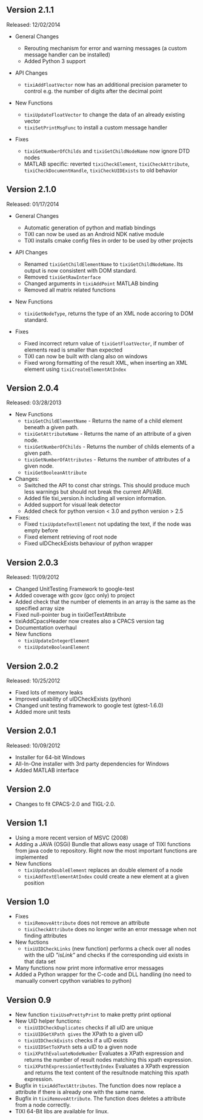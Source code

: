 ## Version 2.1.1 ##
Released: 12/02/2014

  * General Changes
    * Rerouting mechanism for error and warning messages (a custom message handler can be installed)
    * Added Python 3 support


  * API Changes
    * `tixiAddFloatVector` now has an additional precision parameter to control e.g. the number of digits after the decimal point

  * New Functions
    * `tixiUpdateFloatVector` to change the data of an already existing vector
    * `tixiSetPrintMsgFunc` to install a custom message handler

  * Fixes
    * `tixiGetNumberOfChilds` and `tixiGetChildNodeName` now ignore DTD nodes
    * MATLAB specific: reverted `tixiCheckElement`, `tixiCheckAttribute`, `tixiCheckDocumentHandle`, `tixiCheckUIDExists` to old behavior


## Version 2.1.0 ##
Released: 01/17/2014

  * General Changes
    * Automatic generation of python and matlab bindings
    * TiXI can now be used as an Android NDK native module
    * TiXI installs cmake config files in order to be used by other projects


  * API Changes
    * Renamed `tixiGetChildElementName` to `tixiGetChildNodeName`. Its output is now consistent with DOM standard.
    * Removed `tixiGetRawInterface`
    * Changed arguments in `tixiAddPoint` MATLAB binding
    * Removed all matrix related functions

  * New Functions
    * `tixiGetNodeType`, returns the type of an XML node accoring to DOM standard.


  * Fixes
    * Fixed incorrect return value of `tixiGetFloatVector`, if number of elements read is smaller than expected
    * TiXI can now be built with clang also on windows
    * Fixed wrong formatting of the result XML, when inserting an XML element using `tixiCreateElementAtIndex`


## Version 2.0.4 ##
Released: 03/28/2013

  * New Functions
    * `tixiGetChildElementName` - Returns the name of a child element beneath a given path.
    * `tixiGetAttributeName` - Returns the name of an attribute of a given node.
    * `tixiGetNumberOfChilds` - Returns the number of childs elements of a given path.
    * `tixiGetNumberOfAttributes` - Returns the number of attributes of a given node.
    * `tixiGetBooleanAttribute`
  * Changes:
    * Switched the API to const char strings. This should produce much less warnings but should not break the current API/ABI.
    * Added file tixi\_version.h including all version information.
    * Added support for visual leak detector
    * Added check for python version < 3.0 and python version > 2.5
  * Fixes:
    * Fixed `tixiUpdateTextElement` not updating the text, if the node was empty before
    * Fixed element retrieving of root node
    * Fixed uIDCheckExists behaviour of python wrapper


## Version 2.0.3 ##
Released: 11/09/2012

  * Changed UnitTesting Framework to google-test
  * Added coverage with gcov (gcc only) to project
  * Added check that the number of elements in an array is the same as the specified array size
  * Fixed null-pointer bug in tixiGetTextAttribute
  * tixiAddCpacsHeader now creates also a CPACS version tag
  * Documentation overhaul
  * New functions
    * `tixiUpdateIntegerElement`
    * `tixiUpdateBooleanElement`

## Version 2.0.2 ##
Released: 10/25/2012

  * Fixed lots of memory leaks
  * Improved usability of uIDCheckExists (python)
  * Changed unit testing framework to google test (gtest-1.6.0)
  * Added more unit tests

## Version 2.0.1 ##
Released: 10/09/2012

  * Installer for 64-bit Windows
  * All-In-One installer with 3rd party dependencies for Windows
  * Added MATLAB interface

## Version 2.0 ##
  * Changes to fit CPACS-2.0 and TIGL-2.0.

## Version 1.1 ##
  * Using a more recent version of MSVC (2008)
  * Adding a JAVA (OSGi) Bundle that allows easy usage of TIXI functions from java code to repository. Right now the most important functions are implemented
  * New functions
    * `tixiUpdateDoubleElement` replaces an double element of a node
    * `tixiAddTextElementAtIndex` could create a new element at a given position

## Version 1.0 ##
  * Fixes
    * `tixiRemoveAttribute` does not remove an attribute
    * `tixiCheckAttribute` does no longer write an error message when not finding attributes
  * New fuctions
    * `tixiUIDCheckLinks` (new function) performs a check over all nodes with the uID _"isLink"_ and checks if the corresponding uid exists in that data set
  * Many functions now print more informative error messages
  * Added a Python wrapper for the C-code and DLL handling (no need to manually convert cpython variables to python)


## Version 0.9 ##
  * New function `tixiUsePrettyPrint` to make pretty print optional
  * New UID helper functions:
    * `tixiUIDCheckDuplicates` checks if all uID are unique
    * `tixiUIDGetXPath gives` the XPath to a given uID
    * `tixiUIDCheckExists` checks if a uID exists
    * `tixiUIDSetToXPath` sets a uID to a given node
    * `tixiXPathEvaluateNodeNumber` Evaluates a XPath expression and returns the number of result nodes matching this xpath expression.
    * `tixiXPathExpressionGetTextByIndex` Evaluates a XPath expression and returns the text content of the resultnode matching this xpath expression.
  * Bugfix in `tixiAddTextAttributes`. The function does now replace a attribute if there is already one with the same name.
  * Bugfix in `tixiRemoveAttribute`. The function does deletes a attribute from a node correctly.
  * TIXI 64-Bit libs are available for linux.